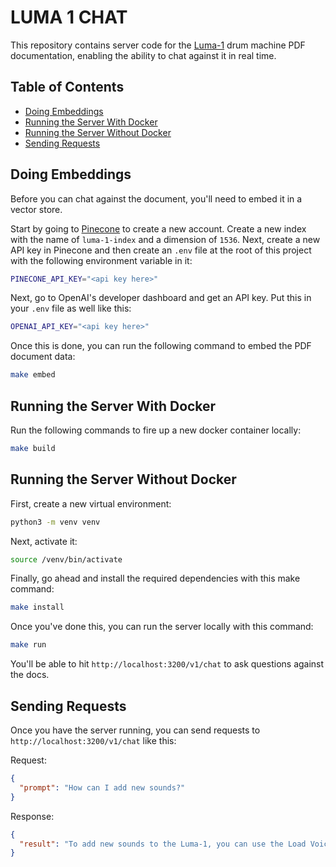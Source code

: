 # LUMA 1 CHAT

This repository contains server code for the [Luma-1](https://github.com/joebritt/luma1) drum machine PDF documentation, enabling the ability to chat against it in real time.

## Table of Contents

- [Doing Embeddings](#doing-embeddings)
- [Running the Server With Docker](#running-the-server-with-docker)
- [Running the Server Without Docker](#running-the-server-without-docker)
- [Sending Requests](#sending-requests)

## Doing Embeddings

Before you can chat against the document, you'll need to embed it in a vector store.

Start by going to [Pinecone](https://app.pinecone.io) to create a new account. Create a new index with the name of `luma-1-index` and a dimension of `1536`. Next, create a new API key in Pinecone and then create an `.env` file at the root of this project with the following environment variable in it:

```bash
PINECONE_API_KEY="<api key here>"
```

Next, go to OpenAI's developer dashboard and get an API key. Put this in your `.env` file as well like this:

```bash
OPENAI_API_KEY="<api key here>"
```

Once this is done, you can run the following command to embed the PDF document data:

```bash
make embed
```

## Running the Server With Docker

Run the following commands to fire up a new docker container locally:

```bash
make build
```

## Running the Server Without Docker

First, create a new virtual environment:

```bash
python3 -m venv venv
```

Next, activate it:

```bash
source /venv/bin/activate
```

Finally, go ahead and install the required dependencies with this make command:

```bash
make install
```

Once you've done this, you can run the server locally with this command:

```bash
make run
```

You'll be able to hit `http://localhost:3200/v1/chat` to ask questions against the docs.

## Sending Requests

Once you have the server running, you can send requests to `http://localhost:3200/v1/chat` like this:

Request:

```json
{
  "prompt": "How can I add new sounds?"
}
```

Response:

```json
{
  "result": "To add new sounds to the Luma-1, you can use the Load Voice Bank command to load downloaded sounds onto the device via its internal SD card or the Luma-1 Web Application. You can put your sample files into specific folders for different drum sounds, ensuring they are in u-law format and no larger than 32KB. You can also build a custom Voice Bank from EPROM and SysEx sounds and save it to the SD card. To load your new Drum Bank, navigate through the menu and select the folder containing your loaded sounds. The Luma-1 will process the new samples and return to normal drum machine operation."
}
```
